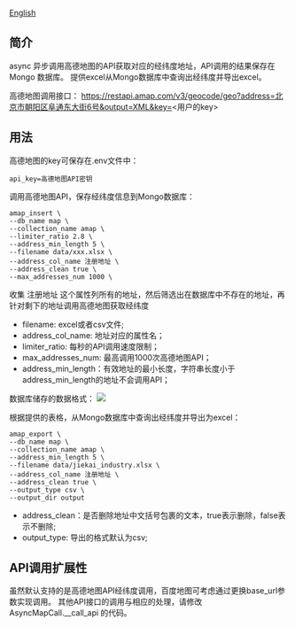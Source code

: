 [English](./README.md)

## 简介

async 异步调用高德地图的API获取对应的经纬度地址，API调用的结果保存在 Mongo 数据库。
提供excel从Mongo数据库中查询出经纬度并导出excel。

高德地图调用接口：
https://restapi.amap.com/v3/geocode/geo?address=北京市朝阳区阜通东大街6号&output=XML&key=<用户的key>

## 用法

高德地图的key可保存在.env文件中：

```
api_key=高德地图API密钥
```

调用高德地图API，保存经纬度信息到Mongo数据库：
```shell
amap_insert \
--db_name map \
--collection_name amap \
--limiter_ratio 2.8 \
--address_min_length 5 \
--filename data/xxx.xlsx \
--address_col_name 注册地址 \
--address_clean true \
--max_addresses_num 1000 \
```

收集 注册地址 这个属性列所有的地址，然后筛选出在数据库中不存在的地址，再针对剩下的地址调用高德地图获取经纬度
- filename: excel或者csv文件;
- address_col_name: 地址对应的属性名；
- limiter_ratio: 每秒的API调用速度限制；
- max_addresses_num: 最高调用1000次高德地图API；
- address_min_length：有效地址的最小长度，字符串长度小于address_min_length的地址不会调用API；

数据库储存的数据格式：
![](https://gitee.com/jieshenai/imags/raw/master/Typora/20250820144056211.png)

根据提供的表格，从Mongo数据库中查询出经纬度并导出为excel：
```shell
amap_export \
--db_name map \
--collection_name amap \
--address_min_length 5 \
--filename data/jiekai_industry.xlsx \
--address_col_name 注册地址 \
--address_clean true \
--output_type csv \
--output_dir output
```

- address_clean：是否删除地址中文括号包裹的文本，true表示删除，false表示不删除;
- output_type: 导出的格式默认为csv;

## API调用扩展性
虽然默认支持的是高德地图API经纬度调用，百度地图可考虑通过更换base_url参数实现调用。
其他API接口的调用与相应的处理，请修改 AsyncMapCall.__call_api 的代码。
